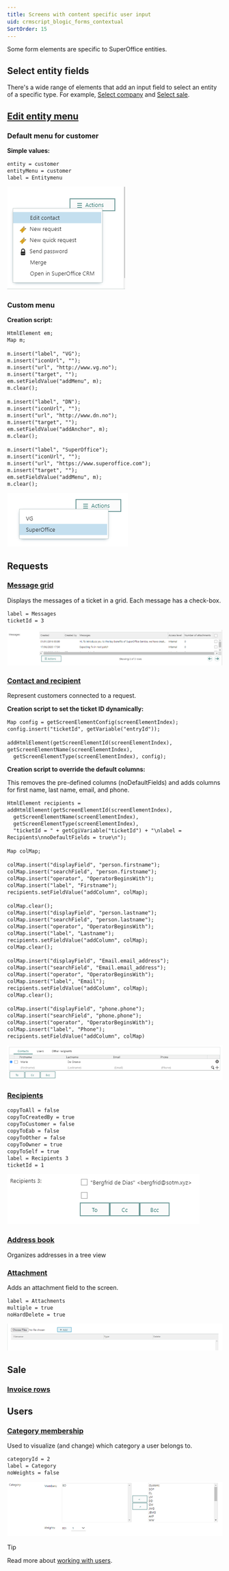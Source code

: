 ```yaml
---
title: Screens with content specific user input
uid: crmscript_blogic_forms_contextual
SortOrder: 15
---
```


Some form elements are specific to SuperOffice entities.

## Select entity fields

There's a wide range of elements that add an input field to select an entity of a specific type. For example, [Select company](@blogic_select_company) and [Select sale](@blogic_select_sale).

## [Edit entity menu](@blogic_edit_entity_menu)

### Default menu for customer

**Simple values:**

```crmscript
entity = customer
entityMenu = customer
label = Entitymenu
```

![Screen capture of entity menu element](../images/entity-menu-element.png)

### Custom menu

**Creation script:**

```crmscript
HtmlElement em;
Map m;

m.insert("label", "VG");
m.insert("iconUrl", "");
m.insert("url", "http://www.vg.no");
m.insert("target", "");
em.setFieldValue("addMenu", m);
m.clear();

m.insert("label", "DN");
m.insert("iconUrl", "");
m.insert("url", "http://www.dn.no");
m.insert("target", "");
em.setFieldValue("addAnchor", m);
m.clear();

m.insert("label", "SuperOffice");
m.insert("iconUrl", "");
m.insert("url", "https://www.superoffice.com");
m.insert("target", "");
em.setFieldValue("addMenu", m);
m.clear();
```

![Screen capture of custom entity menu](../images/entity-menu-custom.png)

## Requests

### [Message grid](@blogic_message_grid)

Displays the messages of a ticket in a grid. Each message has a check-box.

```crmscript
label = Messages
ticketId = 3
```

![Screen capture of message grid element](../images/message-grid.png)

### [Contact and recipient](@blogic_contact_and_recipient)

Represent customers connected to a request.

**Creation script to set the ticket ID dynamically:**

```crmscript
Map config = getScreenElementConfig(screenElementIndex);
config.insert("ticketId", getVariable("entryId"));

addHtmlElement(getScreenElementId(screenElementIndex), getScreenElementName(screenElementIndex),
  getScreenElementType(screenElementIndex), config);
```

**Creation script to override the default columns:**

This removes the pre-defined columns (noDefaultFields) and adds columns for first name, last name, email, and phone.

```crmscript
HtmlElement recipients = addHtmlElement(getScreenElementId(screenElementIndex),
  getScreenElementName(screenElementIndex),
  getScreenElementType(screenElementIndex),
  "ticketId = " + getCgiVariable("ticketId") + "\nlabel = Recipients\nnoDefaultFields = true\n");

Map colMap;

colMap.insert("displayField", "person.firstname");
colMap.insert("searchField", "person.firstname");
colMap.insert("operator", "OperatorBeginsWith");
colMap.insert("label", "Firstname");
recipients.setFieldValue("addColumn", colMap);

colMap.clear();
colMap.insert("displayField", "person.lastname");
colMap.insert("searchField", "person.lastname");
colMap.insert("operator", "OperatorBeginsWith");
colMap.insert("label", "Lastname");
recipients.setFieldValue("addColumn", colMap);
colMap.clear();

colMap.insert("displayField", "Email.email_address");
colMap.insert("searchField", "Email.email_address");
colMap.insert("operator", "OperatorBeginsWith");
colMap.insert("label", "Email");
recipients.setFieldValue("addColumn", colMap);
colMap.clear();

colMap.insert("displayField", "phone.phone");
colMap.insert("searchField", "phone.phone");
colMap.insert("operator", "OperatorBeginsWith");
colMap.insert("label", "Phone");
recipients.setFieldValue("addColumn", colMap)
```

![Screen capture of contact and recipients element](../images/contact-and-recipients-element.png)

### [Recipients](@blogic_recipients)

```crmscript
copyToAll = false
copyToCreatedBy = true
copyToCustomer = false
copyToEab = false
copyToOther = false
copyToOwner = true
copyToSelf = true
label = Recipients 3
ticketId = 1
```

![Screen capture of recipients element](../images/recipients-element.png)

### [Address book](@blogic_address_book)

Organizes addresses in a tree view

### [Attachment](@blogic_attachment)

Adds an attachment field to the screen.

```crmscript
label = Attachments
multiple = true
noHardDelete = true
```

![Screen capture of attachment element](../images/attachment-element.png)

## Sale

### [Invoice rows](@blogic_invoice)

## Users

### [Category membership](@blogic_category_membership)

Used to visualize (and change) which category a user belongs to.

```crmscript
categoryId = 2
label = Category
noWeights = false
```

![Screen capture of category membership element](../images/category-membership.png)

> [!TIP]
> Read more about [working with users](@crmscript-class-user).
